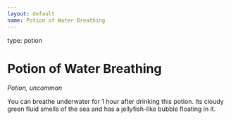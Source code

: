 ```yaml
---
layout: default
name: Potion of Water Breathing
---
```

type: potion

# Potion of Water Breathing 
_Potion, uncommon_ 

You can breathe underwater for 1 hour after drinking this potion. Its cloudy green fluid smells of the sea and has a jellyfish-like bubble floating in it.
